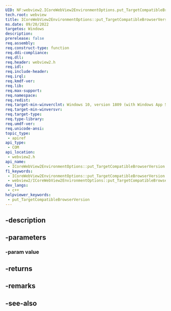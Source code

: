 ```yaml
---
UID: NF:webview2.ICoreWebView2EnvironmentOptions.put_TargetCompatibleBrowserVersion
tech.root: webview
title: ICoreWebView2EnvironmentOptions::put_TargetCompatibleBrowserVersion
ms.date: 09/20/2022
targetos: Windows
description: 
prerelease: false
req.assembly: 
req.construct-type: function
req.ddi-compliance: 
req.dll: 
req.header: webview2.h
req.idl: 
req.include-header: 
req.irql: 
req.kmdf-ver: 
req.lib: 
req.max-support: 
req.namespace: 
req.redist: 
req.target-min-winverclnt: Windows 10, version 1809 (with Windows App SDK 1.1 or later)
req.target-min-winversvr: 
req.target-type: 
req.type-library: 
req.umdf-ver: 
req.unicode-ansi: 
topic_type:
 - apiref
api_type:
 - COM
api_location:
 - webview2.h
api_name:
 - ICoreWebView2EnvironmentOptions::put_TargetCompatibleBrowserVersion
f1_keywords:
 - ICoreWebView2EnvironmentOptions::put_TargetCompatibleBrowserVersion
 - webview2/ICoreWebView2EnvironmentOptions::put_TargetCompatibleBrowserVersion
dev_langs:
 - c++
helpviewer_keywords:
 - put_TargetCompatibleBrowserVersion
---
```


## -description

## -parameters

### -param value

## -returns

## -remarks

## -see-also

